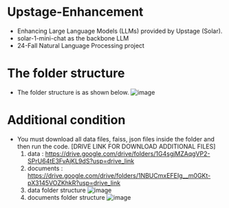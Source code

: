 # Upstage-Enhancement
- Enhancing Large Language Models (LLMs) provided by Upstage (Solar).
- solar-1-mini-chat as the backbone LLM
- 24-Fall Natural Language Processing project

# The folder structure
- The folder structure is as shown below.
  ![image](https://github.com/user-attachments/assets/462c9bfe-af6f-40ff-8144-58f8f2068b7d)

# Additional condition
- You must download all data files, faiss, json files inside the folder and then run the code.
  [DRIVE LINK FOR DOWNLOAD ADDITIONAL FILES] 
  1) data : https://drive.google.com/drive/folders/1G4sgjMZAqgVP2-SPrU64tE3FvAjKL9dS?usp=drive_link
  2) documents : https://drive.google.com/drive/folders/1NBUCmxEFEIg__m0GKt-pX3145VOZKhkR?usp=drive_link
  3) data folder structure 
   ![image](https://github.com/user-attachments/assets/b2b4b6c4-16a6-4282-bba3-8bd1e825fdf9)
  4) documents folder structure
   ![image](https://github.com/user-attachments/assets/eeb062ce-457b-4589-b0f2-0dd926868c32)

